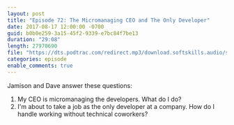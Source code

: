 ```yaml
---
layout: post
title: "Episode 72: The Micromanaging CEO and The Only Developer"
date: 2017-08-17 12:00:00 -0700
guid: b0b0e259-3a15-45f2-9339-e7bc84f7be13
duration: "29:08"
length: 27970690
file: "https://dts.podtrac.com/redirect.mp3/download.softskills.audio/sse-072.mp3"
categories: episode
enable_comments: true
---
```


Jamison and Dave answer these questions:

1. My CEO is micromanaging the developers. What do I do?
2. I'm about to take a job as the only developer at a company. How do I handle working without technical coworkers?

